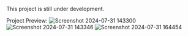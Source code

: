 This project is still under development.

Project Preview:
![Screenshot 2024-07-31 143300](https://github.com/user-attachments/assets/14300750-4847-43a0-8f12-afea6d0b188e)
![Screenshot 2024-07-31 143346](https://github.com/user-attachments/assets/0ac68f38-3991-410c-b584-d8857ad0a7a6)
![Screenshot 2024-07-31 164454](https://github.com/user-attachments/assets/39f11745-fc79-4fa5-badd-c9f192ea71e4)
